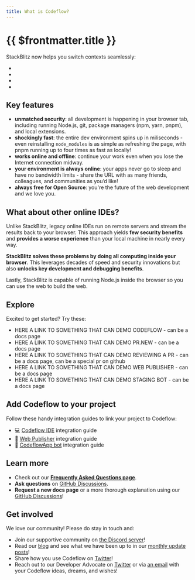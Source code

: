 ```yaml
---
title: What is Codeflow?
---
```


# {{ $frontmatter.title }}

<!--@include: ./parts/codeflow.md-->

StackBlitz now helps you switch contexts seamlessly:
- <!--@include: ./parts/codeflow-ide.md-->
- <!--@include: ./parts/web-publisher.md-->
- <!--@include: ./parts/pr-new.md-->
- <!--@include: ./parts/codeflowapp-bot.md-->


## Key features
- **unmatched security**: all development is happening in your browser tab, including running Node.js, git, package managers (npm, yarn, pnpm), and local extensions.
- **shockingly fast**: the entire dev environment spins up in miliseconds - even reinstalling `node_modules` is as simple as refreshing the page, with pnpm running up to four times as fast as locally!
- **works online and offline**: continue your work even when you lose the Internet connection midway.
- **your environment is always online**: your apps never go to sleep and have no bandwidth limits - share the URL with as many friends, colleagues, and communities as you’d like!
- **always free for Open Source**: you're the future of the web development and we love you.

## What about other online IDEs?

Unlike StackBlitz, legacy online IDEs run on remote servers and stream the results back to your browser. This approach yields **few security benefits** and **provides a worse experience** than your local machine in nearly every way.

**StackBlitz solves these problems by doing all computing inside your browser**. This leverages decades of speed and security innovations but also **unlocks key development and debugging benefits**.

Lastly, StackBlitz is capable of running Node.js inside the browser so you can use the web to build the web.

## Explore

Excited to get started? Try these:
- HERE A LINK TO SOMETHING THAT CAN DEMO CODEFLOW - can be a docs page
- HERE A LINK TO SOMETHING THAT CAN DEMO PR.NEW - can be a docs page
- HERE A LINK TO SOMETHING THAT CAN DEMO REVIEWING A PR - can be a docs page, can be a special pr on github
- HERE A LINK TO SOMETHING THAT CAN DEMO WEB PUBLISHER - can be a docs page
- HERE A LINK TO SOMETHING THAT CAN DEMO STAGING BOT - can be a docs page


## Add Codeflow to your project

Follow these handy integration guides to link your project to Codeflow:
- 💻 [Codeflow IDE](./integrating-codeflow-ide) integration guide
- 📝 [Web Publisher](docs/guides/integration/integrating-web-publisher) integration guide
- 🤖 [CodeflowApp bot](./integrating-codeflowapp-bot) integration guide

## Learn more
- Check out our **[Frequently Asked Questions page](./codeflow-faq)**.
- **Ask questions** on [GitHub Discussions](https://github.com/stackblitz/docs/discussions/new?category=Q-A).
- **Request a new docs page** or a more thorough explanation using our [GitHub Discussions](https://github.com/stackblitz/docs/discussions/new?category=ideas)!

## Get involved

We love our community! Please do stay in touch and:

- Join our supportive community on [the Discord server](https://discord.gg/EQ7uJQxC)!
- Read our [blog](https://blog.stackblitz.com/) and see what we have been up to in our [monthly update posts](https://blog.stackblitz.com/categories/monthly-updates/)!
- Share how you use Codeflow on [Twitter](https://twitter.com/stackblitz)!
- Reach out to our Developer Advocate on [Twitter](https://twitter.com/sylwiavargas) or via [an email](mailto:devrel@stackblitz.com) with your Codeflow ideas, dreams, and wishes!
